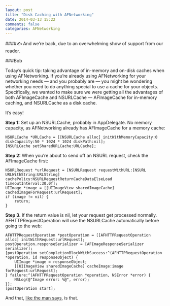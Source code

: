 ```yaml
---
layout: post
title: "Disk Caching with AFNetworking"
date: 2014-03-13 15:22
comments: false
categories: AFNetworking
---
```

####&#9997; And we’re back, due to an overwhelming show of support from our reader.

###Bob


Today’s quick tip: taking advantage of in-memory and on-disk caches when using AFNetworking. If you’re already using AFNetworking for your networking needs — and you probably are — you might be wondering whether you need to do anything special to use a cache for your objects. Specifically, we wanted to make sure we were getting all the advantages of both AFImageCache and NSURLCache — AFImageCache for in-memory caching, and NSURLCache as a disk cache.

It’s easy!

**Step 1:** Set up an NSURLCache, probably in AppDelegate. No memory capacity, as AFNetworking already has AFImageCache for a memory cache:
``` objc
NSURLCache *URLCache = [[NSURLCache alloc] initWithMemoryCapacity:0 diskCapacity:50 * 1024 * 1024 diskPath:nil];
[NSURLCache setSharedURLCache:URLCache];
```

**Step 2:** When you’re about to send off an NSURL request, check the AFImageCache first:
``` objc
NSURLRequest *urlRequest = [NSURLRequest requestWithURL:[NSURL URLWithString:URLString] cachePolicy:NSURLRequestReturnCacheDataElseLoad timeoutInterval:30.0f];
UIImage *image = [[UIImageView sharedImageCache] cachedImageForRequest:urlRequest];
if (image != nil) {
	return;
}
```

**Step 3.** If the return value is nil, let your request get processed normally. AFHTTPRequestOperation will use the NSURLCache automatically before going to the web:

``` objc
AFHTTPRequestOperation *postOperation = [[AFHTTPRequestOperation alloc] initWithRequest:urlRequest];
postOperation.responseSerializer = [AFImageResponseSerializer serializer];
[postOperation setCompletionBlockWithSuccess:^(AFHTTPRequestOperation *operation, id responseObject) {
	UIImage *image = responseObject;
	[[UIImageView sharedImageCache] cacheImage:image forRequest:urlRequest];
} failure:^(AFHTTPRequestOperation *operation, NSError *error) {
	NSLog(@"Image error: %@", error);
}];
[postOperation start];
```

And that, [like the man says](https://www.youtube.com/watch?v=HdVmnZ88ECM#t=77), is that.
